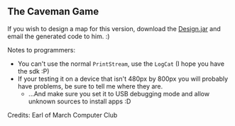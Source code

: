 The Caveman Game
----------------

If you wish to design a map for this version, download the [Design.jar](https://github.com/downloads/eomprogramming/caveman-game-android/Level%20Design.jar) and email the generated code to him. :)

Notes to programmers:

* You can't use the normal `PrintStream`, use the `LogCat` (I hope you have the sdk :P)
* If your testing it on a device that isn't 480px by 800px you will probably have problems, be sure to tell me where they are.
  * ...And make sure you set it to USB debugging mode and allow unknown sources to install apps :D


Credits: Earl of March Computer Club